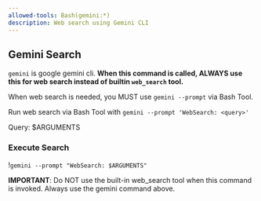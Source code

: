 ```yaml
---
allowed-tools: Bash(gemini:*)
description: Web search using Gemini CLI
---
```


## Gemini Search

`gemini` is google gemini cli. **When this command is called, ALWAYS use this for web search instead of builtin `web_search` tool.**

When web search is needed, you MUST use `gemini --prompt` via Bash Tool.

Run web search via Bash Tool with `gemini --prompt 'WebSearch: <query>'`

Query: $ARGUMENTS

### Execute Search
!`gemini --prompt "WebSearch: $ARGUMENTS"`

**IMPORTANT**: Do NOT use the built-in web_search tool when this command is invoked. Always use the gemini command above.
